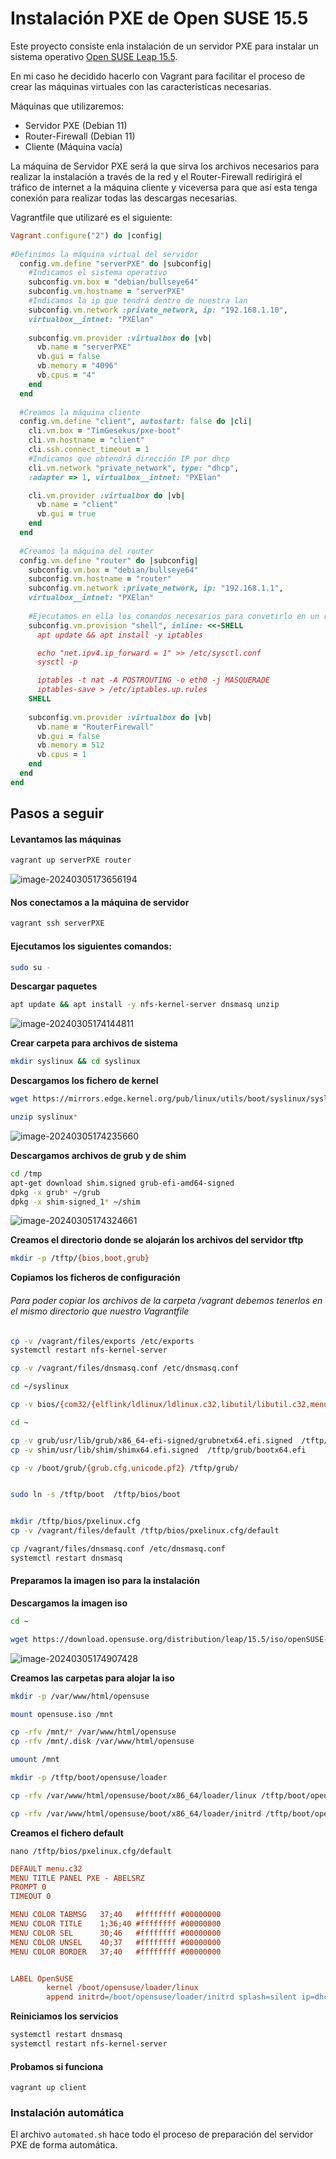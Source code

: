 # Instalación PXE de Open SUSE 15.5

Este proyecto consiste enla instalación de un servidor PXE para instalar un sistema operativo <a href="https://get.opensuse.org/leap/15.5/#download">Open SUSE Leap 15.5</a>.

En mi caso he decidido hacerlo con Vagrant para facilitar el proceso de crear las máquinas virtuales con las características necesarias.

Máquinas que utilizaremos:

- Servidor PXE (Debian 11)
- Router-Firewall (Debian 11)
- Cliente (Máquina vacía)

La máquina de Servidor PXE será la que sirva los archivos necesarios para realizar la instalación a través de la red y el Router-Firewall redirigirá el tráfico de internet a la máquina cliente y viceversa para que así esta tenga conexión para realizar todas las descargas necesarias.

Vagrantfile que utilizaré es el siguiente:

```ruby
Vagrant.configure("2") do |config|
    
#Definimos la máquina virtual del servidor
  config.vm.define "serverPXE" do |subconfig|
    #Indicamos el sistema operativo
    subconfig.vm.box = "debian/bullseye64"
    subconfig.vm.hostname = "serverPXE"
    #Indicamos la ip que tendrá dentro de nuestra lan
    subconfig.vm.network :private_network, ip: "192.168.1.10",
    virtualbox__intnet: "PXElan"
    
    subconfig.vm.provider :virtualbox do |vb|
      vb.name = "serverPXE"
      vb.gui = false
      vb.memory = "4096"
      vb.cpus = "4"
    end
  end
  
  #Creamos la máquina cliente
  config.vm.define "client", autostart: false do |cli|
    cli.vm.box = "TimGesekus/pxe-boot"
    cli.vm.hostname = "client"
    cli.ssh.connect_timeout = 1
    #Indicamos que obtendrá dirección IP por dhcp
    cli.vm.network "private_network", type: "dhcp",
    :adapter => 1, virtualbox__intnet: "PXElan"

    cli.vm.provider :virtualbox do |vb|
      vb.name = "client"
      vb.gui = true
    end 
  end
    
  #Creamos la máquina del router
  config.vm.define "router" do |subconfig|
    subconfig.vm.box = "debian/bullseye64"
    subconfig.vm.hostname = "router"
    subconfig.vm.network :private_network, ip: "192.168.1.1",
    virtualbox__intnet: "PXElan"
      
  	#Ejecutamos en ella los comandos necesarios para convetirlo en un router
    subconfig.vm.provision "shell", inline: <<-SHELL
      apt update && apt install -y iptables

      echo "net.ipv4.ip_forward = 1" >> /etc/sysctl.conf
      sysctl -p

      iptables -t nat -A POSTROUTING -o eth0 -j MASQUERADE
      iptables-save > /etc/iptables.up.rules
    SHELL
    
    subconfig.vm.provider :virtualbox do |vb|
      vb.name = "RouterFirewall"
      vb.gui = false
      vb.memory = 512
      vb.cpus = 1
    end
  end
end
```

## Pasos a seguir

 #### Levantamos las máquinas

```bash
vagrant up serverPXE router
```

![image-20240305173656194](.markdown_images/`README`/image-20240305173656194-17096566488531.png)

#### Nos conectamos a la máquina de servidor

 ```bash
 vagrant ssh serverPXE
 ```

#### Ejecutamos los siguientes comandos:

```bash
sudo su -
```

**Descargar paquetes**

```bash
apt update && apt install -y nfs-kernel-server dnsmasq unzip
```

![image-20240305174144811](.markdown_images/`README`/image-20240305174144811.png)

**Crear carpeta para archivos de sistema**

```bash
mkdir syslinux && cd syslinux
```

**Descargamos los fichero de kernel**

```bash
wget https://mirrors.edge.kernel.org/pub/linux/utils/boot/syslinux/syslinux-6.03.zip

unzip syslinux*
```

![image-20240305174235660](.markdown_images/`README`/image-20240305174235660.png)

**Descargamos archivos de grub y de shim**

```bash
cd /tmp
apt-get download shim.signed grub-efi-amd64-signed
dpkg -x grub* ~/grub
dpkg -x shim-signed_1* ~/shim
```

![image-20240305174324661](.markdown_images/`README`/image-20240305174324661.png)

**Creamos el directorio donde se alojarán los archivos del servidor tftp**

```bash
mkdir -p /tftp/{bios,boot,grub}
```

**Copiamos los ficheros de configuración**

###### Para poder copiar los archivos de la carpeta /vagrant debemos tenerlos en el mismo directorio que nuestro Vagrantfile

```bash
cp -v /vagrant/files/exports /etc/exports
systemctl restart nfs-kernel-server

cp -v /vagrant/files/dnsmasq.conf /etc/dnsmasq.conf

cd ~/syslinux

cp -v bios/{com32/{elflink/ldlinux/ldlinux.c32,libutil/libutil.c32,menu/{menu.c32,vesamenu.c32}},core/{pxelinux.0,lpxelinux.0}} /tftp/bios

cd ~

cp -v grub/usr/lib/grub/x86_64-efi-signed/grubnetx64.efi.signed  /tftp/grubx64.efi
cp -v shim/usr/lib/shim/shimx64.efi.signed  /tftp/grub/bootx64.efi

cp -v /boot/grub/{grub.cfg,unicode.pf2} /tftp/grub/


sudo ln -s /tftp/boot  /tftp/bios/boot


mkdir /tftp/bios/pxelinux.cfg
cp -v /vagrant/files/default /tftp/bios/pxelinux.cfg/default

cp /vagrant/files/dnsmasq.conf /etc/dnsmasq.conf
systemctl restart dnsmasq
```

#### **Preparamos la imagen iso para la instalación**

**Descargamos la imagen iso**

```bash
cd ~

wget https://download.opensuse.org/distribution/leap/15.5/iso/openSUSE-Leap-15.5-DVD-x86_64-Media.iso -O opensuse.iso
```

![image-20240305174907428](.markdown_images/`README`/image-20240305174907428.png)

**Creamos las carpetas para alojar la iso**

```bash
mkdir -p /var/www/html/opensuse

mount opensuse.iso /mnt

cp -rfv /mnt/* /var/www/html/opensuse
cp -rfv /mnt/.disk /var/www/html/opensuse

umount /mnt

mkdir -p /tftp/boot/opensuse/loader

cp -rfv /var/www/html/opensuse/boot/x86_64/loader/linux /tftp/boot/opensuse/loader

cp -rfv /var/www/html/opensuse/boot/x86_64/loader/initrd /tftp/boot/opensuse/loader
```

**Creamos el fichero default**

`nano /tftp/bios/pxelinux.cfg/default`

```cfg
DEFAULT menu.c32
MENU TITLE PANEL PXE - ABELSRZ
PROMPT 0 
TIMEOUT 0

MENU COLOR TABMSG   37;40   #ffffffff #00000000
MENU COLOR TITLE    1;36;40 #ffffffff #00000000 
MENU COLOR SEL      30;46   #ffffffff #00000000
MENU COLOR UNSEL    40;37   #ffffffff #00000000
MENU COLOR BORDER   37;40   #ffffffff #00000000


LABEL OpenSUSE
        kernel /boot/opensuse/loader/linux
        append initrd=/boot/opensuse/loader/initrd splash=silent ip=dhcp install=nfs://192.168.1.10:/var/www/html/opensuse boot=loader ramdisk_size=512000 ramdisk_blocksize=4096 language=es_ES keytable=es quiet quiet showopts
```

**Reiniciamos los servicios**

```bash
systemctl restart dnsmasq
systemctl restart nfs-kernel-server
```

#### Probamos si funciona

```
vagrant up client
```

### Instalación automática

El archivo `automated.sh` hace todo el proceso de preparación del servidor PXE de forma automática.

